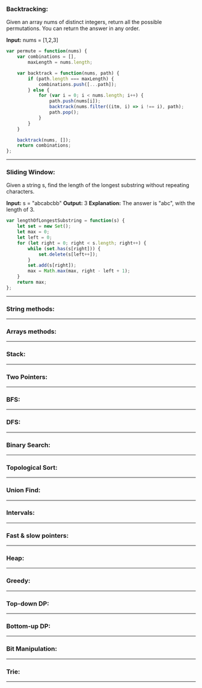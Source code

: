 ### Backtracking:
Given an array nums of distinct integers, return all the possible permutations. You can return the answer in any order.

**Input:** nums = [1,2,3]

```javascript
var permute = function(nums) {
    var combinations = [],
        maxLength = nums.length;

    var backtrack = function(nums, path) {
        if (path.length === maxLength) {
            combinations.push([...path]);
        } else {
            for (var i = 0; i < nums.length; i++) {
                path.push(nums[i]);
                backtrack(nums.filter((itm, i) => i !== i), path);
                path.pop();
            }
        }
    }

    backtrack(nums, []);
    return combinations;
};
```
___

### Sliding Window:
Given a string s, find the length of the longest substring without repeating characters.

**Input:** s = "abcabcbb"
**Output:** 3
**Explanation:** The answer is "abc", with the length of 3.

```javascript
var lengthOfLongestSubstring = function(s) {
    let set = new Set();
    let max = 0;
    let left = 0;
    for (let right = 0; right < s.length; right++) {
        while (set.has(s[right])) {
            set.delete(s[left++]);
        }
        set.add(s[right]);
        max = Math.max(max, right - left + 1);
    }
    return max;
};

```
___
### String methods:
___
### Arrays methods:
___
### Stack:
___
### Two Pointers:
___
### BFS:
___
### DFS:
___
### Binary Search:
___
### Topological Sort:
___
### Union Find:
___
### Intervals:
___
### Fast & slow pointers:
___
### Heap:
___
### Greedy:
___
### Top-down DP:
___
### Bottom-up DP:
___
### Bit Manipulation:
___
### Trie:
___


